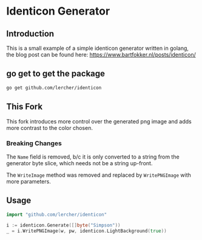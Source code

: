 # Identicon Generator

## Introduction

This is a small example of a simple identicon generator written in golang, the blog post can be found here: https://www.bartfokker.nl/posts/identicon/

## go get to get the package

```sh
go get github.com/lercher/identicon
```

## This Fork

This fork introduces more control over the generated png image
and adds more contrast to the color chosen.

### Breaking Changes

The `Name` field is removed, b/c it is only converted to a string from the generator byte slice,
which needs not be a string up-front.

The `WriteImage` method was removed and replaced by `WritePNGImage` with more parameters.

## Usage 

```go
import "github.com/lercher/identicon"

i := identicon.Generate([]byte("Simpson"))
_ = i.WritePNGImage(w, pw, identicon.LightBackground(true)) 
```
